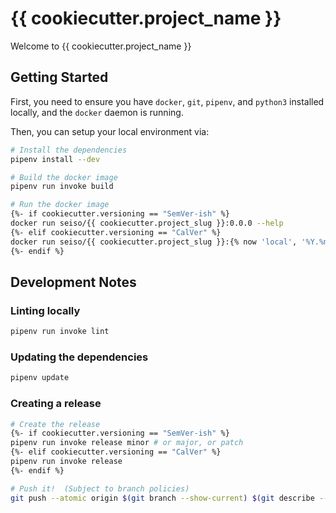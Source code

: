 # {{ cookiecutter.project_name }}

Welcome to {{ cookiecutter.project_name }}

## Getting Started

First, you need to ensure you have `docker`, `git`, `pipenv`, and `python3`
installed locally, and the `docker` daemon is running.

Then, you can setup your local environment via:

```bash
# Install the dependencies
pipenv install --dev

# Build the docker image
pipenv run invoke build

# Run the docker image
{%- if cookiecutter.versioning == "SemVer-ish" %}
docker run seiso/{{ cookiecutter.project_slug }}:0.0.0 --help
{%- elif cookiecutter.versioning == "CalVer" %}
docker run seiso/{{ cookiecutter.project_slug }}:{% now 'local', '%Y.%m.00' %} --help
{%- endif %}
```

## Development Notes

### Linting locally

```bash
pipenv run invoke lint
```

### Updating the dependencies

```bash
pipenv update
```

### Creating a release

```bash
# Create the release
{%- if cookiecutter.versioning == "SemVer-ish" %}
pipenv run invoke release minor # or major, or patch
{%- elif cookiecutter.versioning == "CalVer" %}
pipenv run invoke release
{%- endif %}

# Push it!  (Subject to branch policies)
git push --atomic origin $(git branch --show-current) $(git describe --tags)
```
